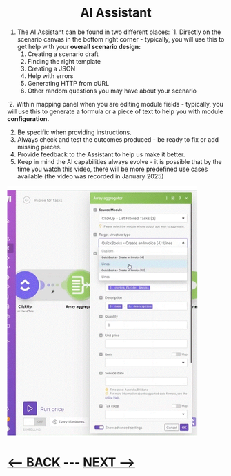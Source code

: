 <div align="center">

# AI Assistant 
</div>


1. The AI Assistant can be found in two different places:
   `1. Directly on the scenario canvas in the bottom right corner - typically, you will use this to get help with your __overall scenario design:__
      1. Creating a scenario draft
      2. Finding the right template
      3. Creating a JSON
      4. Help with errors
      5. Generating HTTP from cURL
      6. Other random questions you may have about your scenario
         
  `2. Within mapping panel when you are editing module fields - typically, you will use this to generate a formula or a piece of text to help you with module __configuration.__
     
2. Be specific when providing instructions.
3. Always check and test the outcomes produced - be ready to fix or add missing pieces.
4. Provide feedback to the Assistant to help us make it better.
5. Keep in mind the AI capabilities always evolve - it is possible that by the time you watch this video, there will be more predefined use cases available (the video was recorded in January 2025)

![link the module to the Aggregator](pic/aggragatorstep3.gif)




# [<-- BACK](aggregators.md) --- [NEXT -->](.md)
</div>
